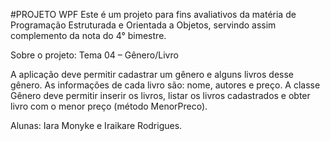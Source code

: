 #PROJETO WPF
Este é um projeto para fins avaliativos da matéria de Programação Estruturada e Orientada a Objetos, servindo assim complemento da nota do 4° bimestre.

Sobre o projeto:
Tema 04 – Gênero/Livro

A aplicação deve permitir cadastrar um gênero e alguns livros desse gênero. As informações de cada livro
são: nome, autores e preço. A classe Gênero deve permitir inserir os livros, listar os livros cadastrados e
obter livro com o menor preço (método MenorPreco).

Alunas: Iara Monyke e Iraikare Rodrigues.
